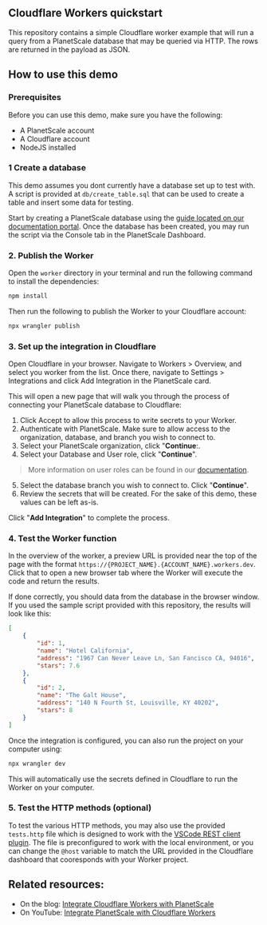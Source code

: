 ## Cloudflare Workers quickstart

This repository contains a simple Cloudflare worker example that will run a query from a PlanetScale database that may be queried via HTTP. The rows are returned in the payload as JSON.

## How to use this demo

### Prerequisites

Before you can use this demo, make sure you have the following:

- A PlanetScale account
- A Cloudflare account
- NodeJS installed 

### 1 Create a database

This demo assumes you dont currently have a database set up to test with. A script is provided at `db/create_table.sql` that can be used to create a table and insert some data for testing.

Start by creating a PlanetScale database using the [guide located on our documentation portal](https://planetscale.com/docs/onboarding/create-a-database). Once the database has been created, you may run the script via the Console tab in the PlanetScale Dashboard.

### 2. Publish the Worker

Open the `worker` directory in your terminal and run the following command to install the dependencies:

```sh
npm install
```

Then run the following to publish the Worker to your Cloudflare account:

```sh
npx wrangler publish
```

### 3. Set up the integration in Cloudflare

Open Cloudflare in your browser. Navigate to Workers > Overview, and select you worker from the list. Once there, navigate to Settings > Integrations and click Add Integration in the PlanetScale card.

This will open a new page that will walk you through the process of connecting your PlanetScale database to Cloudflare:

1. Click Accept to allow this process to write secrets to your Worker.
2. Authenticate with PlanetScale. Make sure to allow access to the organization, database, and branch you wish to connect to.
3. Select your PlanetScale organization, click "**Continue**:.
4. Select your Database and User role, click "**Continue**". 
> More information on user roles can be found in our [documentation](https://planetscale.com/docs/concepts/password-roles).
5. Select the database branch you wish to connect to. Click "**Continue**".
6. Review the secrets that will be created. For the sake of this demo, these values can be left as-is.

Click "**Add Integration**" to complete the process.

### 4. Test the Worker function

In the overview of the worker, a preview URL is provided near the top of the page with the format `https://{PROJECT_NAME}.{ACCOUNT_NAME}.workers.dev`. Click that to open a new browser tab where the Worker will execute the code and return the results. 

If done correctly, you should data from the database in the browser window. If you used the sample script provided with this repository, the results will look like this:

```json
[
    {
        "id": 1,
        "name": "Hotel California",
        "address": "1967 Can Never Leave Ln, San Fancisco CA, 94016",
        "stars": 7.6
    },
    {
        "id": 2,
        "name": "The Galt House",
        "address": "140 N Fourth St, Louisville, KY 40202",
        "stars": 8
    }
]
```

Once the integration is configured, you can also run the project on your computer using:

```sh
npx wrangler dev
```

This will automatically use the secrets defined in Cloudflare to run the Worker on your computer. 

### 5. Test the HTTP methods (optional)

To test the various HTTP methods, you may also use the provided `tests.http` file which is designed to work with the [VSCode REST client plugin](https://marketplace.visualstudio.com/items?itemName=humao.rest-client). The file is preconfigured to work with the local environment, or you can change the `@host` variable to match the URL provided in the Cloudflare dashboard that cooresponds with your Worker project.

## Related resources:

- On the blog: [Integrate Cloudflare Workers with PlanetScale](https://planetscale.com/blog/integrate-cloudflare-workers-with-planetscale)
- On YouTube: [Integrate PlanetScale with Cloudflare Workers](https://youtu.be/K21jb_yv33Y)
